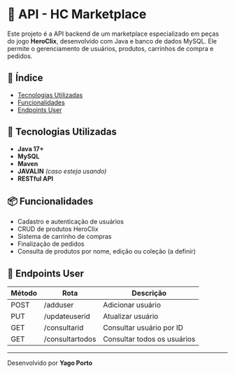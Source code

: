 # 🧩 API - HC Marketplace

Este projeto é a API backend de um marketplace especializado em peças do jogo **HeroClix**, desenvolvido com Java e banco de dados MySQL. Ele permite o gerenciamento de usuários, produtos, carrinhos de compra e pedidos.

## 📑 Índice

- [Tecnologias Utilizadas](#tecnologias-utilizadas)
- [Funcionalidades](#funcionalidades)
- [Endpoints User](#endpoints-user)


## 🚀 Tecnologias Utilizadas

- **Java 17+**
- **MySQL**
- **Maven**
- **JAVALIN** *(caso esteja usando)*
- **RESTful API**



## 📦 Funcionalidades

- Cadastro e autenticação de usuários
- CRUD de produtos HeroClix
- Sistema de carrinho de compras
- Finalização de pedidos
- Consulta de produtos por nome, edição ou coleção (a definir)



## 📌 Endpoints User

| Método | Rota           | Descrição                   |
|--------|----------------|-----------------------------|
| POST   | /adduser       | Adicionar usuário           |
| PUT    | /updateuserid  | Atualizar usuário           |
| GET    | /consultarid   | Consultar usuário por ID    |
| GET    | /consultartodos| Consultar todos os usuários |

---

Desenvolvido por **Yago Porto**

